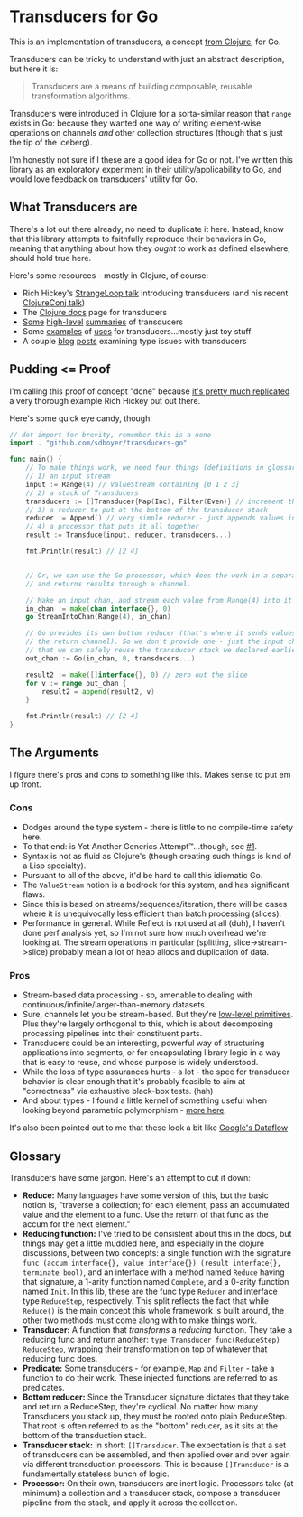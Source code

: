 # Transducers for Go

This is an implementation of transducers, a concept [from Clojure](http://clojure.org), for Go.

Transducers can be tricky to understand with just an abstract description, but here it is:

> Transducers are a means of building composable, reusable transformation algorithms.

Transducers were introduced in Clojure for a sorta-similar reason that `range` exists in Go: because they wanted one way of writing element-wise operations on channels *and* other collection structures (though that's just the tip of the iceberg).

I'm honestly not sure if I these are a good idea for Go or not. I've written this library as an exploratory experiment in their utility/applicability to Go, and would love feedback on transducers' utility for Go.

## What Transducers are

There's a lot out there already, no need to duplicate it here. Instead, know that this library attempts to faithfully reproduce their behaviors in Go, meaning that anything about how they *ought* to work as defined elsewhere, should hold true here.

Here's some resources - mostly in Clojure, of course:

* Rich Hickey's [StrangeLoop talk](https://www.youtube.com/watch?v=6mTbuzafcII) introducing transducers (and his recent [ClojureConj talk](https://www.youtube.com/watch?v=4KqUvG8HPYo))
* The [Clojure docs](http://clojure.org/transducers) page for transducers
* [Some](https://gist.github.com/ptaoussanis/e537bd8ffdc943bbbce7) [high-level](https://bendyworks.com/transducers-clojures-next-big-idea/) [summaries](http://thecomputersarewinning.com/post/Transducers-Are-Fundamental/) of transducers
* Some [examples](http://ianrumford.github.io/blog/2014/08/08/Some-trivial-examples-of-using-Clojure-Transducers/) of [uses](http://matthiasnehlsen.com/blog/2014/10/06/Building-Systems-in-Clojure-2/) for transducers...mostly just toy stuff
* A couple [blog](http://blog.podsnap.com/ducers2.html) [posts](http://conscientiousprogrammer.com/blog/2014/08/07/understanding-cloure-transducers-through-types/) examining type issues with transducers

## Pudding <= Proof

I'm calling this proof of concept "done" because [it's pretty much replicated](http://godoc.org/github.com/sdboyer/transducers-go#ex-package--ClojureParity) a very thorough example Rich Hickey put out there.

Here's some quick eye candy, though:

```go
// dot import for brevity, remember this is a nono
import . "github.com/sdboyer/transducers-go"

func main() {
	// To make things work, we need four things (definitions in glossary):
	// 1) an input stream
	input := Range(4) // ValueStream containing [0 1 2 3]
	// 2) a stack of Transducers
	transducers := []Transducer{Map(Inc), Filter(Even)} // increment then filter odds
	// 3) a reducer to put at the bottom of the transducer stack
	reducer := Append() // very simple reducer - just appends values into a []interface{}
	// 4) a processor that puts it all together
	result := Transduce(input, reducer, transducers...)

	fmt.Println(result) // [2 4]


	// Or, we can use the Go processor, which does the work in a separate goroutine
	// and returns results through a channel.

	// Make an input chan, and stream each value from Range(4) into it
	in_chan := make(chan interface{}, 0)
	go StreamIntoChan(Range(4), in_chan)

	// Go provides its own bottom reducer (that's where it sends values out through
	// the return channel). So we don't provide one - just the input channel. Note
	// that we can safely reuse the transducer stack we declared earlier.
	out_chan := Go(in_chan, 0, transducers...)

	result2 := make([]interface{}, 0) // zero out the slice
	for v := range out_chan {
		result2 = append(result2, v)
	}

	fmt.Println(result) // [2 4]
}
```

## The Arguments
I figure there's pros and cons to something like this. Makes sense to put em up front.

### Cons

* Dodges around the type system - there is little to no compile-time safety here.
* To that end: is Yet Another Generics Attempt™...though, see [#1](https://github.com/sdboyer/transducers-go/issues/1).
* Syntax is not as fluid as Clojure's (though creating such things is kind of a Lisp specialty).
* Pursuant to all of the above, it'd be hard to call this idiomatic Go.
* The `ValueStream` notion is a bedrock for this system, and has significant flaws.
* Since this is based on streams/sequences/iteration, there will be cases where it is unequivocally less efficient than batch processing (slices).
* Performance in general. While Reflect is not used at all (duh), I haven't done perf analysis yet, so I'm not sure how much overhead we're looking at. The stream operations in particular (splitting, slice->stream->slice) probably mean a lot of heap allocs and duplication of data.

### Pros

* Stream-based data processing - so, amenable to dealing with continuous/infinite/larger-than-memory datasets.
* Sure, channels let you be stream-based. But they're [low-level primitives](https://gist.github.com/kachayev/21e7fe149bc5ae0bd878). Plus they're largely orthogonal to this, which is about decomposing processing pipelines into their constituent parts.
* Transducers could be an interesting, powerful way of structuring applications into segments, or for encapsulating library logic in a way that is easy to reuse, and whose purpose is widely understood.
* While the loss of type assurances hurts - a lot - the spec for transducer behavior is clear enough that it's probably feasible to aim at "correctness" via exhaustive black-box tests. (hah)
* And about types - I found a little kernel of something useful when looking beyond parametric polymorphism - [more here](https://github.com/sdboyer/transducers-go/issues/1).

It's also been pointed out to me that these look a bit like [Google's Dataflow](http://googlecloudplatform.blogspot.com/2014/06/sneak-peek-google-cloud-dataflow-a-cloud-native-data-processing-service.html)

## Glossary

Transducers have some jargon. Here's an attempt to cut it down:

* **Reduce:** Many languages have some version of this, but the basic notion is, "traverse a collection; for each element, pass an accumulated value and the element to a func. Use the return of that func as the accum for the next element."
* **Reducing function:** I've tried to be consistent about this in the docs, but things may get a little muddled here, and especially in the clojure discussions, between two concepts: a single function with the signature `func (accum interface{}, value interface{}) (result interface{}, terminate bool)`, and an interface with a method named `Reduce` having that signature, a 1-arity function named `Complete`, and a 0-arity function named `Init`. In this lib, these are the func type `Reducer` and interface type `ReduceStep`, respectively. This split reflects the fact that while `Reduce()` is the main concept this whole framework is built around, the other two methods must come along with to make things work.
* **Transducer:** A function that *transforms* a *reducing* function. They take a reducing func and return another: `type Transducer func(ReduceStep) ReduceStep`, wrapping their transformation on top of whatever that reducing func does.
* **Predicate:** Some transducers - for example, `Map` and `Filter` - take a function to do their work. These injected functions are referred to as predicates.
* **Bottom reducer:** Since the Transducer signature dictates that they take and return a ReduceStep, they're cyclical. No matter how many Transducers you stack up, they must be rooted onto plain ReduceStep. That root is often referred to as the "bottom" reducer, as it sits at the bottom of the transduction stack.
* **Transducer stack:** In short: `[]Transducer`. The expectation is that a set of transducers can be assembled, and then applied over and over again via different transduction processors. This is because `[]Transducer` is a fundamentally stateless bunch of logic.
* **Processor:** On their own, transducers are inert logic. Processors take (at minimum) a collection and a transducer stack, compose a transducer pipeline from the stack, and apply it across the collection.

